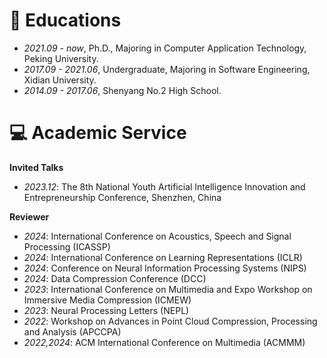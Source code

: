 
# 📖 Educations
- *2021.09 - now*, Ph.D., Majoring in Computer Application Technology, Peking University.
- *2017.09 - 2021.06*, Undergraduate, Majoring in Software Engineering, Xidian University.
- *2014.09 - 2017.06*, Shenyang No.2 High School.

# 💻 Academic Service

**Invited Talks**
- *2023.12*: The 8th National Youth Artificial Intelligence Innovation and Entrepreneurship Conference, Shenzhen, China

**Reviewer**
- *2024*: International Conference on Acoustics, Speech and Signal Processing (ICASSP)
- *2024*: International Conference on Learning Representations (ICLR)
- *2024*: Conference on Neural Information Processing Systems (NIPS)
- *2024*: Data Compression Conference (DCC)
- *2023*: International Conference on Multimedia and Expo Workshop on Immersive Media Compression (ICMEW)
- *2023*: Neural Processing Letters (NEPL)
- *2022*: Workshop on Advances in Point Cloud Compression, Processing and Analysis (APCCPA)
- *2022,2024*: ACM International Conference on Multimedia (ACMMM)
